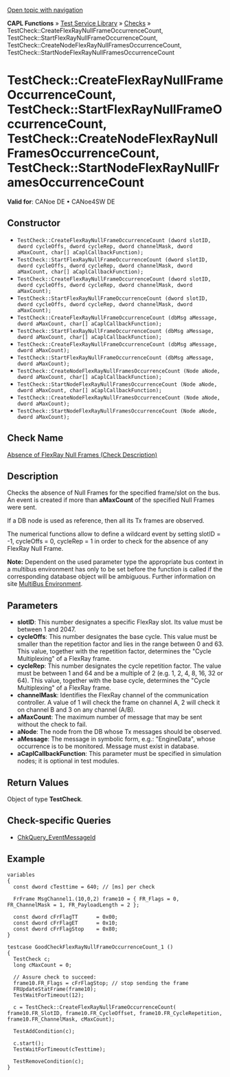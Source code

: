 [Open topic with navigation](../../../../../CANoeDEFamily.htm#Topics/CAPLFunctions/Test/Functions/CAPLfunctionTestCheckCreateFlexRayNullFrameOccurrenceCount.md)

**CAPL Functions** » [Test Service Library](../CAPLfunctionsTSLOverview.md) » [Checks](../CAPLfunctionsTSLCheckOverview.md) » TestCheck::CreateFlexRayNullFrameOccurrenceCount, TestCheck::StartFlexRayNullFrameOccurrenceCount, TestCheck::CreateNodeFlexRayNullFramesOccurrenceCount, TestCheck::StartNodeFlexRayNullFramesOccurrenceCount

# TestCheck::CreateFlexRayNullFrameOccurrenceCount, TestCheck::StartFlexRayNullFrameOccurrenceCount, TestCheck::CreateNodeFlexRayNullFramesOccurrenceCount, TestCheck::StartNodeFlexRayNullFramesOccurrenceCount

**Valid for**: CANoe DE • CANoe4SW DE

## Constructor

- `TestCheck::CreateFlexRayNullFrameOccurrenceCount (dword slotID, dword cycleOffs, dword cycleRep, dword channelMask, dword aMaxCount, char[] aCaplCallbackFunction);`
- `TestCheck::StartFlexRayNullFrameOccurrenceCount (dword slotID, dword cycleOffs, dword cycleRep, dword channelMask, dword aMaxCount, char[] aCaplCallbackFunction);`
- `TestCheck::CreateFlexRayNullFrameOccurrenceCount (dword slotID, dword cycleOffs, dword cycleRep, dword channelMask, dword aMaxCount);`
- `TestCheck::StartFlexRayNullFrameOccurrenceCount (dword slotID, dword cycleOffs, dword cycleRep, dword channelMask, dword aMaxCount);`
- `TestCheck::CreateFlexRayNullFrameOccurrenceCount (dbMsg aMessage, dword aMaxCount, char[] aCaplCallbackFunction);`
- `TestCheck::StartFlexRayNullFrameOccurrenceCount (dbMsg aMessage, dword aMaxCount, char[] aCaplCallbackFunction);`
- `TestCheck::CreateFlexRayNullFrameOccurrenceCount (dbMsg aMessage, dword aMaxCount);`
- `TestCheck::StartFlexRayNullFrameOccurrenceCount (dbMsg aMessage, dword aMaxCount);`
- `TestCheck::CreateNodeFlexRayNullFramesOccurrenceCount (Node aNode, dword aMaxCount, char[] aCaplCallbackFunction);`
- `TestCheck::StartNodeFlexRayNullFramesOccurrenceCount (Node aNode, dword aMaxCount, char[] aCaplCallbackFunction);`
- `TestCheck::CreateNodeFlexRayNullFramesOccurrenceCount (Node aNode, dword aMaxCount);`
- `TestCheck::StartNodeFlexRayNullFramesOccurrenceCount (Node aNode, dword aMaxCount);`

## Check Name

[Absence of FlexRay Null Frames (Check Description)](../../../TestCommands/CheckDescriptions/CDAbsenceOfFlexRayNullFrames.md)

## Description

Checks the absence of Null Frames for the specified frame/slot on the bus. An event is created if more than **aMaxCount** of the specified Null Frames were sent.

If a DB node is used as reference, then all its Tx frames are observed.

The numerical functions allow to define a wildcard event by setting slotID = -1, cycleOffs = 0, cycleRep = 1 in order to check for the absence of any FlexRay Null Frame.

**Note:** Dependent on the used parameter type the appropriate bus context in a multibus environment has only to be set before the function is called if the corresponding database object will be ambiguous. Further information on site [MultiBus Environment](../../../Shared/CAPL/General/TestMultiBusEnvironment.md).

## Parameters

- **slotID**: This number designates a specific FlexRay slot. Its value must be between 1 and 2047.
- **cycleOffs**: This number designates the base cycle. This value must be smaller than the repetition factor and lies in the range between 0 and 63. This value, together with the repetition factor, determines the "Cycle Multiplexing" of a FlexRay frame.
- **cycleRep**: This number designates the cycle repetition factor. The value must be between 1 and 64 and be a multiple of 2 (e.g. 1, 2, 4, 8, 16, 32 or 64). This value, together with the base cycle, determines the "Cycle Multiplexing" of a FlexRay frame.
- **channelMask**: Identifies the FlexRay channel of the communication controller. A value of 1 will check the frame on channel A, 2 will check it on channel B and 3 on any channel (A/B).
- **aMaxCount**: The maximum number of message that may be sent without the check to fail.
- **aNode**: The node from the DB whose Tx messages should be observed.
- **aMessage**: The message in symbolic form, e.g.: "EngineData", whose occurrence is to be monitored. Message must exist in database.
- **aCaplCallbackFunction**: This parameter must be specified in simulation nodes; it is optional in test modules.

## Return Values

Object of type **TestCheck**.

## Check-specific Queries

- [ChkQuery_EventMessageId](CAPLfunctionChkQueryEventMessageId.md)

## Example

```plaintext
variables
{
  const dword cTesttime = 640; // [ms] per check

  FrFrame MsgChannel1.(10,0,2) frame10 = { FR_Flags = 0, FR_ChannelMask = 1, FR_PayloadLength = 2 };

  const dword cFrFlagTT      = 0x00;
  const dword cFrFlagET      = 0x10;
  const dword cFrFlagStop    = 0x80;
}

testcase GoodCheckFlexRayNullFrameOccurrenceCount_1 ()
{
  TestCheck c;
  long cMaxCount = 0;

  // Assure check to succeed:
  frame10.FR_Flags = cFrFlagStop; // stop sending the frame
  FRUpdateStatFrame(frame10);
  TestWaitForTimeout(12);

  c = TestCheck::CreateFlexRayNullFrameOccurrenceCount( frame10.FR_SlotID, frame10.FR_CycleOffset, frame10.FR_CycleRepetition, frame10.FR_ChannelMask, cMaxCount);

  TestAddCondition(c);

  c.start();
  TestWaitForTimeout(cTesttime);

  TestRemoveCondition(c);
}
```
